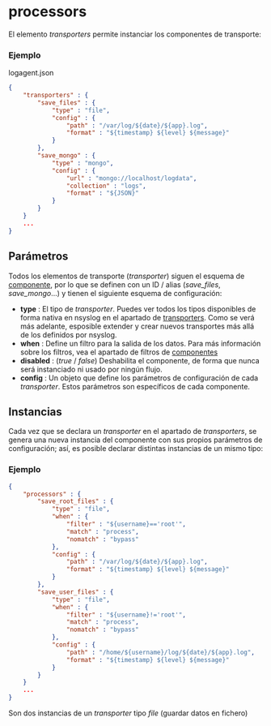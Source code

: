 # processors

El elemento *transporters* permite instanciar los componentes de transporte:

### Ejemplo

logagent.json
```json
{
	"transporters" : {
		"save_files" : {
			"type" : "file",
			"config" : {
				"path" : "/var/log/${date}/${app}.log",
				"format" : "${timestamp} ${level} ${message}"
			}
		},
		"save_mongo" : {
			"type" : "mongo",
			"config" : {
				"url" : "mongo://localhost/logdata",
				"collection" : "logs",
				"format" : "${JSON}"
			}
		}
	}
	...
}
```

## Parámetros

Todos los elementos de transporte (*transporter*) siguen el esquema de [componente](./components), por lo que se definen con un ID / alias (*save_files*, *save_mongo*...) y tienen el siguiente esquema de configuración:

* **type** : El tipo de *transporter*. Puedes ver todos los tipos disponibles de forma nativa en nsyslog en el apartado de [transporters](../transporters/index). Como se verá más adelante, esposible extender y crear nuevos transportes más allá de los definidos por nsyslog.
* **when** : Define un filtro para la salida de los datos. Para más información sobre los filtros, vea el apartado de filtros de [componentes](./components.md)
* **disabled** : (*true* / *false*) Deshabilita el componente, de forma que nunca será instanciado ni usado por ningún flujo.
* **config** : Un objeto que define los parámetros de configuración de cada *transporter*. Estos parámetros son específicos de cada componente.

## Instancias

Cada vez que se declara un *transporter* en el apartado de *transporters*, se genera una nueva instancia del componente con sus propios parámetros de configuración; así, es posible declarar distintas instancias de un mismo tipo:

### Ejemplo
```json
{
	"processors" : {
		"save_root_files" : {
			"type" : "file",
			"when" : {
				"filter" : "${username}=='root'",
				"match" : "process",
				"nomatch" : "bypass"
			},
			"config" : {
				"path" : "/var/log/${date}/${app}.log",
				"format" : "${timestamp} ${level} ${message}"
			}
		},
		"save_user_files" : {
			"type" : "file",
			"when" : {
				"filter" : "${username}!='root'",
				"match" : "process",
				"nomatch" : "bypass"
			},
			"config" : {
				"path" : "/home/${username}/log/${date}/${app}.log",
				"format" : "${timestamp} ${level} ${message}"
			}
		}
	}
	...
}
```

Son dos instancias de un *transporter* tipo *file* (guardar datos en fichero)
